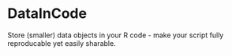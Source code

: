# DataInCode

Store (smaller) data objects in your R code - make your script fully reproducable yet easily sharable. 
